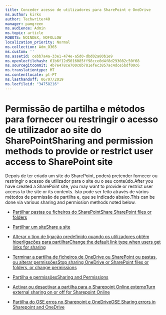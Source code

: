 ```yaml
---
title: Conceder acesso de utilizadores para SharePoint e OneDrive
ms.author: kirks
author: Techwriter40
manager: pamgreen
ms.audience: Admin
ms.topic: article
ROBOTS: NOINDEX, NOFOLLOW
localization_priority: Normal
ms.collection: Adm_O365
ms.custom: ''
ms.assetid: cebb7a4a-33e1-474e-a5d0-dbd02a80b1e9
ms.openlocfilehash: 61b6f12d5016085ff98cce0d4f8d293082c50f68
ms.sourcegitcommit: 4b7e478ce700c0b781efec3857ac4dce5bdf00c6
ms.translationtype: MT
ms.contentlocale: pt-PT
ms.lasthandoff: 06/07/2019
ms.locfileid: "34758216"
---
```

# <a name="sharing-and-permission-methods-to-provide-or-restrict-user-access-to-sharepoint-site"></a><span data-ttu-id="d70b3-102">Permissão de partilha e métodos para fornecer ou restringir o acesso de utilizador ao site do SharePoint</span><span class="sxs-lookup"><span data-stu-id="d70b3-102">Sharing and permission methods to provide or restrict user access to SharePoint site</span></span>

<span data-ttu-id="d70b3-103">Depois de ter criado um site do SharePoint, poderá pretender fornecer ou restringir o acesso de utilizador para o site ou o seu conteúdo.</span><span class="sxs-lookup"><span data-stu-id="d70b3-103">After you have created a SharePoint site, you may want to provide or restrict user access to the site or its contents.</span></span> <span data-ttu-id="d70b3-104">Isto pode ser feito através de vários métodos de permissão de partilha e, que se indicado abaixo.</span><span class="sxs-lookup"><span data-stu-id="d70b3-104">This can be done via various sharing and permission methods noted below.</span></span>

- [<span data-ttu-id="d70b3-105">Partilhar pastas ou ficheiros do SharePoint</span><span class="sxs-lookup"><span data-stu-id="d70b3-105">Share SharePoint files or folders</span></span>](https://support.office.com/article/share-sharepoint-files-or-folders-1fe37332-0f9a-4719-970e-d2578da4941c?ui=en-US&amp;rs=en-US&amp;ad=US)

- [<span data-ttu-id="d70b3-106">Partilhar um site</span><span class="sxs-lookup"><span data-stu-id="d70b3-106">Share a site</span></span>](https://support.office.com/article/share-a-site-958771a8-d041-4eb8-b51c-afea2eae3658)

- [<span data-ttu-id="d70b3-107">Alterar o tipo de ligação predefinido quando os utilizadores obtêm hiperligações para partilhar</span><span class="sxs-lookup"><span data-stu-id="d70b3-107">Change the default link type when users get links for sharing</span></span>](https://docs.microsoft.com/sharepoint/change-default-sharing-link)

- [<span data-ttu-id="d70b3-108">Terminar a partilha de ficheiros de OneDrive ou SharePoint ou pastas, ou alterar permissões</span><span class="sxs-lookup"><span data-stu-id="d70b3-108">Stop sharing OneDrive or SharePoint files or folders, or change permissions</span></span>](https://support.office.com/article/stop-sharing-onedrive-or-sharepoint-files-or-folders-or-change-permissions-0a36470f-d7fe-40a0-bd74-0ac6c1e13323?ui=en-US&amp;rs=en-US&amp;ad=US)

- [<span data-ttu-id="d70b3-109">Partilha e permissões</span><span class="sxs-lookup"><span data-stu-id="d70b3-109">Sharing and Permissions</span></span>](https://support.office.com/article/Sharing-and-permissions-ac85fbf1-2431-49bf-8690-f1a2b98af65f#ID0EAABAAA=Manage_permissions)

- [<span data-ttu-id="d70b3-110">Activar ou desactivar a partilha para o Sharepoint Online externo</span><span class="sxs-lookup"><span data-stu-id="d70b3-110">Turn external sharing on or off for Sharepoint Online</span></span>](https://docs.microsoft.com/sharepoint/turn-external-sharing-on-or-off)

- [<span data-ttu-id="d70b3-111">Partilha do OSE erros no Sharepoint e OneDrive</span><span class="sxs-lookup"><span data-stu-id="d70b3-111">OSE Sharing errors in Sharepoint and OneDrive</span></span>](https://docs.microsoft.com/sharepoint/sharepoint-onedrive-error-message)




